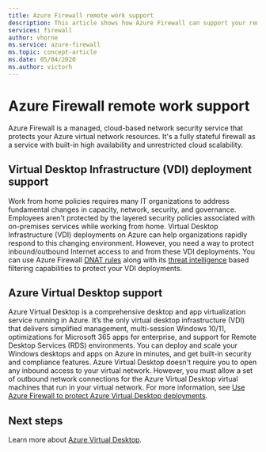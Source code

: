 ```yaml
---
title: Azure Firewall remote work support
description: This article shows how Azure Firewall can support your remote work force requirements.
services: firewall
author: vhorne
ms.service: azure-firewall
ms.topic: concept-article
ms.date: 05/04/2020
ms.author: victorh
---
```


# Azure Firewall remote work support

Azure Firewall is a managed, cloud-based network security service that protects your Azure virtual network resources. It's a fully stateful firewall as a service with built-in high availability and unrestricted cloud scalability.

## Virtual Desktop Infrastructure (VDI) deployment support

Work from home policies requires many IT organizations to address fundamental changes in capacity, network, security, and governance. Employees aren't protected by the layered security policies associated with on-premises services while working from home. Virtual Desktop Infrastructure (VDI) deployments on Azure can help organizations rapidly respond to this changing environment. However, you need a way to protect inbound/outbound Internet access to and from these VDI deployments. You can use Azure Firewall [DNAT rules](rule-processing.md) along with its [threat intelligence](threat-intel.md) based filtering capabilities to protect your VDI deployments.

## Azure Virtual Desktop support

Azure Virtual Desktop is a comprehensive desktop and app virtualization service running in Azure. It’s the only virtual desktop infrastructure (VDI) that delivers simplified management, multi-session Windows 10/11, optimizations for Microsoft 365 apps for enterprise, and support for Remote Desktop Services (RDS) environments. You can deploy and scale your Windows desktops and apps on Azure in minutes, and get built-in security and compliance features. Azure Virtual Desktop doesn't require you to open any inbound access to your virtual network. However, you must allow a set of outbound network connections for the Azure Virtual Desktop virtual machines that run in your virtual network. For more information, see [Use Azure Firewall to protect Azure Virtual Desktop deployments](protect-azure-virtual-desktop.md).

## Next steps

Learn more about [Azure Virtual Desktop](../virtual-desktop/overview.md).
